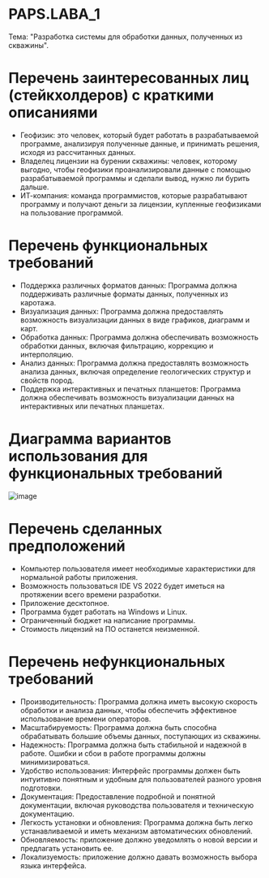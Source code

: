 # PAPS.LABA_1

Тема: "Разработка системы для обработки данных, полученных из скважины".

# Перечень заинтересованных лиц (стейкхолдеров) с краткими описаниями
- Геофизик: это человек, который будет работать в разрабатываемой программе, анализируя полученные данные, и принимать решения, исходя из рассчитанных данных.
- Владелец лицензии на бурении скважины: человек, которому выгодно, чтобы геофизики проанализировали данные с помощью разрабатываемой программы и сделали вывод, нужно ли бурить дальше.
- ИТ-компания: команда программистов, которые разрабатывают программу и получают деньги за лицензии, купленные геофизиками на пользование программой.

# Перечень функциональных требований 
- Поддержка различных форматов данных: Программа должна поддерживать различные форматы данных, полученных из каротажа.
- Визуализация данных: Программа должна предоставлять возможность визуализации данных в виде графиков, диаграмм и карт.
- Обработка данных: Программа должна обеспечивать возможность обработки данных, включая фильтрацию, коррекцию и интерполяцию.
- Анализ данных: Программа должна предоставлять возможность анализа данных, включая определение геологических структур и свойств пород.
- Поддержка интерактивных и печатных планшетов: Программа должна обеспечивать возможность визуализации данных на интерактивных или печатных планшетах.

# Диаграмма вариантов использования для функциональных требований
![image](https://github.com/Olezha228/PAPS.LABA_1/assets/87082100/feca3dfe-b1eb-4325-a84a-7e57467b2764)




# Перечень сделанных предположений
-	Компьютер пользователя имеет необходимые характеристики для нормальной работы приложения.
-	Возможность пользоваться IDE VS 2022 будет иметься на протяжении всего времени разработки.
-	Приложение десктопное.
-	Программа будет работать на Windows и Linux.
-	Ограниченный бюджет на написание программы.
-	Стоимость лицензий на ПО останется неизменной.

# Перечень нефункциональных требований
- Производительность: Программа должна иметь высокую скорость обработки и анализа данных, чтобы обеспечить эффективное использование времени операторов.
- Масштабируемость: Программа должна быть способна обрабатывать большие объемы данных, поступающих из скважины.
- Надежность: Программа должна быть стабильной и надежной в работе. Ошибки и сбои в работе программы должны минимизироваться.
- Удобство использования: Интерфейс программы должен быть интуитивно понятным и удобным для пользователей разного уровня подготовки.
- Документация: Предоставление подробной и понятной документации, включая руководства пользователя и техническую документацию.
- Легкость установки и обновления: Программа должна быть легко устанавливаемой и иметь механизм автоматических обновлений.
- Обновляемость: приложение должно уведомлять о новой версии и предлагать установить ее.
- Локализуемость: приложение должно давать возможность выбора языка интерфейса.
